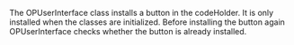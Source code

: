The OPUserInterface class installs a button in the codeHolder. It is only installed when the classes are initialized. Before installing the button again OPUserInterface checks whether the button is already installed.